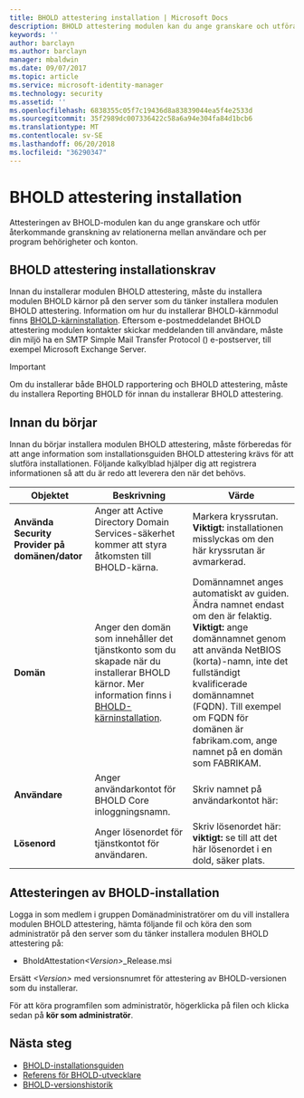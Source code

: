 ```yaml
---
title: BHOLD attestering installation | Microsoft Docs
description: BHOLD attestering modulen kan du ange granskare och utföra granskningar
keywords: ''
author: barclayn
ms.author: barclayn
manager: mbaldwin
ms.date: 09/07/2017
ms.topic: article
ms.service: microsoft-identity-manager
ms.technology: security
ms.assetid: ''
ms.openlocfilehash: 6838355c05f7c19436d8a83839044ea5f4e2533d
ms.sourcegitcommit: 35f2989dc007336422c58a6a94e304fa84d1bcb6
ms.translationtype: MT
ms.contentlocale: sv-SE
ms.lasthandoff: 06/20/2018
ms.locfileid: "36290347"
---
```

# <a name="bhold-attestation-installation"></a>BHOLD attestering installation

Attesteringen av BHOLD-modulen kan du ange granskare och utför återkommande granskning av relationerna mellan användare och per program behörigheter och konton.

## <a name="bhold-attestation-installation-requirements"></a>BHOLD attestering installationskrav

Innan du installerar modulen BHOLD attestering, måste du installera modulen BHOLD kärnor på den server som du tänker installera modulen BHOLD attestering. Information om hur du installerar BHOLD-kärnmodul finns [BHOLD-kärninstallation](https://technet.microsoft.com/library/jj134095(v=ws.10).aspx). Eftersom e-postmeddelandet BHOLD attestering modulen kontakter skickar meddelanden till användare, måste din miljö ha en SMTP Simple Mail Transfer Protocol () e-postserver, till exempel Microsoft Exchange Server.

> [!IMPORTANT]
> Om du installerar både BHOLD rapportering och BHOLD attestering, måste du installera Reporting BHOLD för innan du installerar BHOLD attestering.

## <a name="before-you-begin"></a>Innan du börjar

Innan du börjar installera modulen BHOLD attestering, måste förberedas för att ange information som installationsguiden BHOLD attestering krävs för att slutföra installationen. Följande kalkylblad hjälper dig att registrera informationen så att du är redo att leverera den när det behövs.

| **Objektet**                                    | **Beskrivning**                                                                                                                                                                                                           | **Värde**                                                                                                                                                                                                                                                                                                            |
|---------------------------------------------|---------------------------------------------------------------------------------------------------------------------------------------------------------------------------------------------------------------------------|----------------------------------------------------------------------------------------------------------------------------------------------------------------------------------------------------------------------------------------------------------------------------------------------------------------------|
| **Använda Security Provider på domänen/dator** | Anger att Active Directory Domain Services-säkerhet kommer att styra åtkomsten till BHOLD-kärna.                                                                                                                | Markera kryssrutan. **Viktigt:** installationen misslyckas om den här kryssrutan är avmarkerad.                                                                                                                                                                                                                   |
| **Domän**                                  | Anger den domän som innehåller det tjänstkonto som du skapade när du installerar BHOLD kärnor. Mer information finns i [BHOLD-kärninstallation](https://technet.microsoft.com/library/jj134095(v=ws.10).aspx). | Domännamnet anges automatiskt av guiden. Ändra namnet endast om den är felaktig. **Viktigt:** ange domännamnet genom att använda NetBIOS (korta)-namn, inte det fullständigt kvalificerade domännamnet (FQDN). Till exempel om FQDN för domänen är fabrikam.com, ange namnet på en domän som FABRIKAM. |
| **Användare**                                    | Anger användarkontot för BHOLD Core inloggningsnamn.                                                                                                                                                          | Skriv namnet på användarkontot här:                                                                                                                                                                                                                                                                                    |
| **Lösenord**                                | Anger lösenordet för tjänstkontot för användaren.                                                                                                                                                                       | Skriv lösenordet här: **viktigt:** se till att det här lösenordet i en dold, säker plats.                                                                                                                                                                                                                  |

## <a name="bhold-attestation-installation"></a>Attesteringen av BHOLD-installation

Logga in som medlem i gruppen Domänadministratörer om du vill installera modulen BHOLD attestering, hämta följande fil och köra den som administratör på den server som du tänker installera modulen BHOLD attestering på:

- BholdAttestation<em>\<Version\></em>\_Release.msi

Ersätt *\<Version\>* med versionsnumret för attestering av BHOLD-versionen som du installerar.

För att köra programfilen som administratör, högerklicka på filen och klicka sedan på **kör som administratör**.

## <a name="next-steps"></a>Nästa steg

- [BHOLD-installationsguiden](bhold-installation-guide.md)
- [Referens för BHOLD-utvecklare](../reference/mim2016-bhold-developer-reference.md)
- [BHOLD-versionshistorik](../reference/version-bhold-history.md)